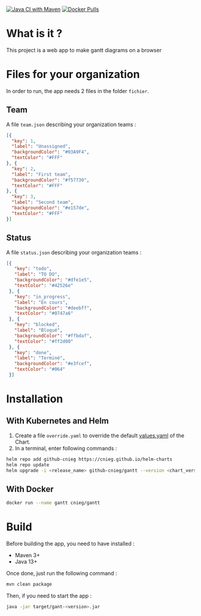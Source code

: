 [![Java CI with Maven](https://github.com/cnieg/gantt/workflows/Java%20CI%20with%20Maven/badge.svg)](https://github.com/cnieg/gantt/actions?query=workflow%3A%22Java+CI+with+Maven%22) [![Docker Pulls](https://img.shields.io/docker/pulls/cnieg/gantt)](https://hub.docker.com/r/cnieg/gantt)

# What is it ?
This project is a web app to make gantt diagrams on a browser

# Files for your organization
In order to run, the app needs 2 files in the folder `fichier`.

## Team
A file `team.json` describing your organization teams :
```json
[{
  "key": 1,
  "label": "Unassigned",
  "backgroundColor": "#03A9F4",
  "textColor": "#FFF"
}, {
  "key": 2,
  "label": "First team",
  "backgroundColor": "#f57730",
  "textColor": "#FFF"
}, {
  "key": 3,
  "label": "Second team",
  "backgroundColor": "#e157de",
  "textColor": "#FFF"
}]
```

## Status
A file `status.json` describing your organization teams :
```json
[{
   "key": "todo",
   "label": "TO DO",
   "backgroundColor": "#dfe1e5",
   "textColor": "#42526e"
 }, {
   "key": "in_progress",
   "label": "En cours",
   "backgroundColor": "#deebff",
   "textColor": "#0747a6"
 }, {
   "key": "blocked",
   "label": "Bloqué",
   "backgroundColor": "#ffbdaf",
   "textColor": "#ff2d00"
 }, {
   "key": "done",
   "label": "Terminé",
   "backgroundColor": "#e3fcef",
   "textColor": "#064"
 }]
```

# Installation

## With Kubernetes and Helm

1. Create a file `override.yaml` to override the default [values.yaml](https://github.com/cnieg/helm-charts/blob/master/charts/gantt/values.yaml) of the Chart.
2. In a terminal, enter following commands :

```bash
helm repo add github-cnieg https://cnieg.github.io/helm-charts
helm repo update
helm upgrade -i <release_name> github-cnieg/gantt --version <chart_version>
```

## With Docker

```bash
docker run --name gantt cnieg/gantt
```

# Build

Before building the app, you need to have installed :
- Maven 3+
- Java 13+

Once done, just run the following command :
```bash
mvn clean package
```

Then, if you need to start the app :
```bash
java -jar target/gant-<version>.jar
```
